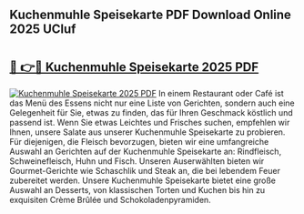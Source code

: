 ## Kuchenmuhle Speisekarte PDF Download Online 2025 UCluf

# <h2><a href="http://gc8oo11.nevu.top/?p=Kuchenmuhle+Speisekarte">🔗 👉🔴 Kuchenmuhle Speisekarte 2025 PDF</a></h2>

[![Kuchenmuhle Speisekarte 2025 PDF](https://i.imgur.com/dBaPXMq.png)](http://gc8oo11.nevu.top/?p=Kuchenmuhle+Speisekarte)
In einem Restaurant oder Café ist das Menü des Essens nicht nur eine Liste von Gerichten, sondern auch eine Gelegenheit für Sie, etwas zu finden, das für Ihren Geschmack köstlich und passend ist. Wenn Sie etwas Leichtes und Frisches suchen, empfehlen wir Ihnen, unsere Salate aus unserer Kuchenmuhle Speisekarte zu probieren. Für diejenigen, die Fleisch bevorzugen, bieten wir eine umfangreiche Auswahl an Gerichten auf der Kuchenmuhle Speisekarte an: Rindfleisch, Schweinefleisch, Huhn und Fisch. Unseren Auserwählten bieten wir Gourmet-Gerichte wie Schaschlik und Steak an, die bei lebendem Feuer zubereitet werden. Unsere Kuchenmuhle Speisekarte bietet eine große Auswahl an Desserts, von klassischen Torten und Kuchen bis hin zu exquisiten Crème Brûlée und Schokoladenpyramiden.
